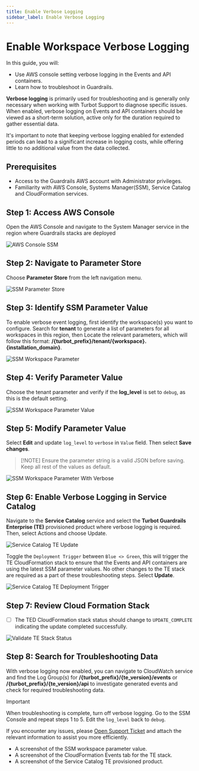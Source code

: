 ```yaml
---
title: Enable Verbose Logging
sidebar_label: Enable Verbose Logging
---
```


# Enable Workspace Verbose Logging

In this guide, you will:
- Use AWS console setting verbose logging in the Events and API containers.
- Learn how to troubleshoot in Guardrails.

**Verbose logging** is primarily used for troubleshooting and is generally only necessary when working with Turbot Support to diagnose specific issues. When enabled, verbose logging on Events and API containers should be viewed as a short-term solution, active only for the duration required to gather essential data.

It's important to note that keeping verbose logging enabled for extended periods can lead to a significant increase in logging costs, while offering little to no additional value from the data collected.

## Prerequisites

- Access to the Guardrails AWS account with Administrator privileges.
- Familiarity with AWS Console, Systems Manager(SSM), Service Catalog and CloudFormation services.

## Step 1: Access AWS Console

Open the AWS Console and navigate to the System Manager service in the region where Guardrails stacks are deployed

![AWS Console SSM](/images/docs/guardrails/guides/hosting-guardrails/troubleshooting/enable-verbose-logging/aws-console-ssm.png)

## Step 2: Navigate to Parameter Store

Choose **Parameter Store** from the left navigation menu.

![SSM Parameter Store](/images/docs/guardrails/guides/hosting-guardrails/troubleshooting/enable-verbose-logging/ssm-parameter-store.png)

## Step 3: Identify SSM Parameter Value

To enable verbose event logging, first identify the workspace(s) you want to configure. Search for **tenant** to generate a list of parameters for all workspaces in this region, then Locate the relevant parameters, which will follow this format: **/{turbot_prefix}/tenant/{workspace}.{installation_domain}**.

![SSM Workspace Parameter](/images/docs/guardrails/guides/hosting-guardrails/troubleshooting/enable-verbose-logging/ssm-workspace-parameter-search.png)

## Step 4: Verify Parameter Value

Choose the tenant parameter and verify if the **log_level** is set to `debug`, as this is the default setting.

![SSM Workspace Parameter Value](/images/docs/guardrails/guides/hosting-guardrails/troubleshooting/enable-verbose-logging/aws-ssl-parameter-value-default-settings.png)

## Step 5: Modify Parameter Value

Select **Edit** and update `log_level` to `verbose` in `Value` field. Then select **Save changes**.

> [!NOTE] Ensure the parameter string is a valid JSON before saving. Keep all rest of the values as default.

![SSM Workspace Parameter With Verbose](/images/docs/guardrails/guides/hosting-guardrails/troubleshooting/enable-verbose-logging/aws-ssm-parameter-modifiy-verbose.png)

## Step 6: Enable Verbose Logging in Service Catalog

Navigate to the **Service Catalog** service and select the **Turbot Guardrails Enterprise (TE)** provisioned product where verbose logging is required. Then, select Actions and choose Update.

![Service Catalog TE Update](/images/docs/guardrails/guides/hosting-guardrails/troubleshooting/enable-verbose-logging/service-catalog-te-update.png)

Toggle the `Deployment Trigger` between `Blue <> Green`, this will trigger the TE CloudFormation stack to ensure that the Events and API containers are using the latest SSM parameter values. No other changes to the TE stack are required as a part of these troubleshooting steps. Select **Update**.

![Service Catalog TE Deployment Trigger](/images/docs/guardrails/guides/hosting-guardrails/troubleshooting/enable-verbose-logging/service-catalog-deployment-trigger.png)

## Step 7: Review Cloud Formation Stack

- [ ] The TED CloudFormation stack status should change to `UPDATE_COMPLETE` indicating the update completed successfully.

![Validate TE Stack Status](/images/docs/guardrails/guides/hosting-guardrails/troubleshooting/enable-verbose-logging/cfn-workspace-te-stack-validation.png)

## Step 8: Search for Troubleshooting Data

With verbose logging now enabled, you can navigate to CloudWatch service and find the Log Group(s) for **/{turbot_prefix}/{te_version}/events** or **/{turbot_prefix}/{te_version}/api** to investigate generated events and check for required troubleshooting data.

> [!IMPORTANT]
> When troubleshooting is complete, turn off verbose logging. Go to the SSM Console and repeat steps 1 to 5. Edit the `log_level` back to `debug`.

If you encounter any issues, please [Open Support Ticket](https://support.turbot.com) and attach the relevant information to assist you more efficiently.

- A screenshot of the SSM workspace parameter value.
- A screenshot of the CloudFormation Events tab for the TE stack.
- A screenshot of the Service Catalog TE provisioned product.